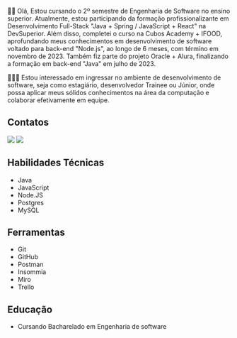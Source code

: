 🖐🏾 Olá,  Estou cursando o 2º semestre de Engenharia de Software no ensino superior. Atualmente, estou participando da formação profissionalizante em Desenvolvimento Full-Stack "Java + Spring / JavaScript + React" na DevSuperior. Além disso, completei o curso na Cubos Academy + IFOOD, aprofundando meus conhecimentos em desenvolvimento de software voltado para back-end "Node.js", ao longo de 6 meses, com término em novembro de 2023. Também fiz parte do projeto Oracle + Alura, finalizando a formação em back-end "Java" em julho de 2023.

👨🏾‍💻 Estou interessado em ingressar no ambiente de desenvolvimento de software, seja como estagiário, desenvolvedor Trainee ou Júnior, onde possa aplicar meus sólidos conhecimentos na área da computação e colaborar efetivamente em equipe.

## Contatos

<div>
  <a href="https://www.linkedin.com/in/jorge-sidney-dev/" target="_blank"> <img src="https://img.shields.io/badge/-LinkedIn-%230077B5?style=for-the-badge&logo=linkedin&logoColor=white" target="_blank"></a> <a href = "mailto:jorge.info88@gmail.com"><img src="https://img.shields.io/badge/Gmail-D14836?style=for-the-badge&logo=gmail&logoColor=white" target="_blank"></a>
</div>

## Habilidades Técnicas
- Java
- JavaScript
- Node.JS
- Postgres
- MySQL

## Ferramentas
- Git
- GitHub
- Postman
- Insommia
- Miro
- Trello

## Educação
- Cursando Bacharelado em Engenharia de software
          
